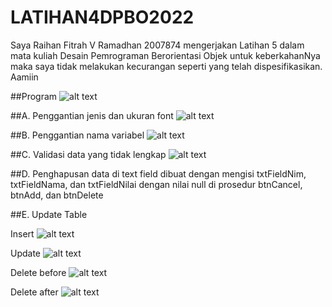 # LATIHAN4DPBO2022

Saya Raihan Fitrah V Ramadhan 2007874 mengerjakan Latihan 5 dalam mata kuliah Desain Pemrograman Berorientasi Objek untuk keberkahanNya maka saya tidak melakukan kecurangan seperti yang telah dispesifikasikan. Aamiin

##Program
![alt text](https://github.com/vier15/LATIHAN5DPBO2022/blob/main/Screenshot/program.png)

##A. Penggantian jenis dan ukuran font
![alt text](https://github.com/vier15/LATIHAN5DPBO2022/blob/main/Screenshot/font.png)

##B. Penggantian nama variabel
![alt text](https://github.com/vier15/LATIHAN5DPBO2022/blob/main/Screenshot/variabel.png)

##C. Validasi data yang tidak lengkap
![alt text](https://github.com/vier15/LATIHAN5DPBO2022/blob/main/Screenshot/valdiasi.png)

##D. Penghapusan data di text field dibuat dengan mengisi txtFieldNim, txtFieldNama, dan txtFieldNilai dengan nilai null di prosedur btnCancel, btnAdd, dan btnDelete

##E. Update Table

Insert
![alt text](https://github.com/vier15/LATIHAN5DPBO2022/blob/main/Screenshot/insert.png)

Update
![alt text](https://github.com/vier15/LATIHAN5DPBO2022/blob/main/Screenshot/update.png)

Delete before
![alt text](https://github.com/vier15/LATIHAN5DPBO2022/blob/main/Screenshot/delete_before.png)

Delete after
![alt text](https://github.com/vier15/LATIHAN5DPBO2022/blob/main/Screenshot/delete_after.png)
